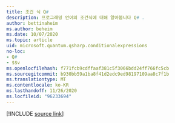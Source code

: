```yaml
---
title: 조건 식 Q#
description: 프로그래밍 언어의 조건식에 대해 알아봅니다 Q# .
author: bettinaheim
ms.author: beheim
ms.date: 10/07/2020
ms.topic: article
uid: microsoft.quantum.qsharp.conditionalexpressions
no-loc:
- Q#
- $$v
ms.openlocfilehash: f771fcb9cdffaaf381c5f3066bdd24ff766fc5cb
ms.sourcegitcommit: b930bb59a1ba8f41d2edc9ed98197109aa8c7f1b
ms.translationtype: MT
ms.contentlocale: ko-KR
ms.lasthandoff: 11/26/2020
ms.locfileid: "96233694"
---
```

<!---
# Conditional expressions in Q#
-->

[!INCLUDE [source link](~/includes/qsharp-language/Specifications/Language/3_Expressions/ConditionalExpressions.md)]

